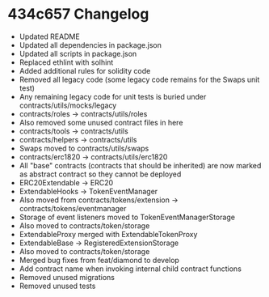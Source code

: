 # 434c657 Changelog

* Updated README
* Updated all dependencies in package.json
* Updated all scripts in package.json
* Replaced ethlint with solhint
* Added additional rules for solidity code
* Removed all legacy code (some legacy code remains for the Swaps unit test)
* Any remaining legacy code for unit tests is buried under contracts/utils/mocks/legacy
* contracts/roles -> contracts/utils/roles
* Also removed some unused contract files in here
* contracts/tools -> contracts/utils
* contracts/helpers -> contracts/utils
* Swaps moved to contracts/utils/swaps
* contracts/erc1820 -> contracts/utils/erc1820
* All "base" contracts (contracts that should be inherited) are now marked as abstract contract so they cannot be deployed
* ERC20Extendable -> ERC20
* ExtendableHooks -> TokenEventManager
* Also moved from contracts/tokens/extension -> contracts/tokens/eventmanager
* Storage of event listeners moved to TokenEventManagerStorage
* Also moved to contracts/token/storage
* ExtendableProxy merged with ExtendableTokenProxy
* ExtendableBase -> RegisteredExtensionStorage
* Also moved to contracts/token/storage
* Merged bug fixes from feat/diamond to develop
* Add contract name when invoking internal child contract functions
* Removed unused migrations
* Removed unused tests